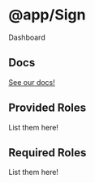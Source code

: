 # @app/Sign
Dashboard

## Docs
[See our docs!](doc/index.md)

## Provided Roles
List them here!

## Required Roles
List them here!
